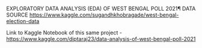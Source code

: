 EXPLORATORY DATA ANALYSIS (EDA) OF WEST BENGAL POLL 2021¶
DATA SOURCE
https://www.kaggle.com/sugandhkhobragade/west-bengal-election-data

Link to Kaggle Notebook of this same project - https://www.kaggle.com/diptaraj23/data-analysis-of-west-bengal-poll-2021 
